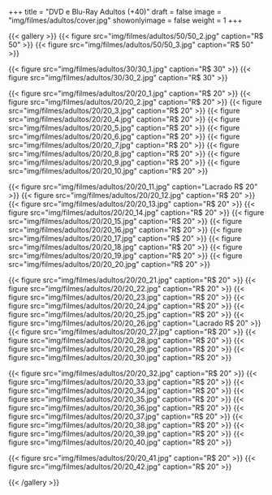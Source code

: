 +++
title = "DVD e Blu-Ray Adultos (+40)"
draft = false
image = "img/filmes/adultos/cover.jpg"
showonlyimage = false
weight = 1
+++
<!--more-->

{{< gallery >}}
{{< figure src="img/filmes/adultos/50/50_2.jpg" caption="R$ 50" >}}
{{< figure src="img/filmes/adultos/50/50_3.jpg" caption="R$ 50" >}}

{{< figure src="img/filmes/adultos/30/30_1.jpg" caption="R$ 30" >}}
{{< figure src="img/filmes/adultos/30/30_2.jpg" caption="R$ 30" >}}

{{< figure src="img/filmes/adultos/20/20_1.jpg" caption="R$ 20" >}}
{{< figure src="img/filmes/adultos/20/20_2.jpg" caption="R$ 20" >}}
{{< figure src="img/filmes/adultos/20/20_3.jpg" caption="R$ 20" >}}
{{< figure src="img/filmes/adultos/20/20_4.jpg" caption="R$ 20" >}}
{{< figure src="img/filmes/adultos/20/20_5.jpg" caption="R$ 20" >}}
{{< figure src="img/filmes/adultos/20/20_6.jpg" caption="R$ 20" >}}
{{< figure src="img/filmes/adultos/20/20_7.jpg" caption="R$ 20" >}}
{{< figure src="img/filmes/adultos/20/20_8.jpg" caption="R$ 20" >}}
{{< figure src="img/filmes/adultos/20/20_9.jpg" caption="R$ 20" >}}
{{< figure src="img/filmes/adultos/20/20_10.jpg" caption="R$ 20" >}}

{{< figure src="img/filmes/adultos/20/20_11.jpg" caption="Lacrado R$ 20" >}}
{{< figure src="img/filmes/adultos/20/20_12.jpg" caption="R$ 20" >}}
{{< figure src="img/filmes/adultos/20/20_13.jpg" caption="R$ 20" >}}
{{< figure src="img/filmes/adultos/20/20_14.jpg" caption="R$ 20" >}}
{{< figure src="img/filmes/adultos/20/20_15.jpg" caption="R$ 20" >}}
{{< figure src="img/filmes/adultos/20/20_16.jpg" caption="R$ 20" >}}
{{< figure src="img/filmes/adultos/20/20_17.jpg" caption="R$ 20" >}}
{{< figure src="img/filmes/adultos/20/20_18.jpg" caption="R$ 20" >}}
{{< figure src="img/filmes/adultos/20/20_19.jpg" caption="R$ 20" >}}
{{< figure src="img/filmes/adultos/20/20_20.jpg" caption="R$ 20" >}}

{{< figure src="img/filmes/adultos/20/20_21.jpg" caption="R$ 20" >}}
{{< figure src="img/filmes/adultos/20/20_22.jpg" caption="R$ 20" >}}
{{< figure src="img/filmes/adultos/20/20_23.jpg" caption="R$ 20" >}}
{{< figure src="img/filmes/adultos/20/20_24.jpg" caption="R$ 20" >}}
{{< figure src="img/filmes/adultos/20/20_25.jpg" caption="R$ 20" >}}
{{< figure src="img/filmes/adultos/20/20_26.jpg" caption="Lacrado R$ 20" >}}
{{< figure src="img/filmes/adultos/20/20_27.jpg" caption="R$ 20" >}}
{{< figure src="img/filmes/adultos/20/20_28.jpg" caption="R$ 20" >}}
{{< figure src="img/filmes/adultos/20/20_29.jpg" caption="R$ 20" >}}
{{< figure src="img/filmes/adultos/20/20_30.jpg" caption="R$ 20" >}}

{{< figure src="img/filmes/adultos/20/20_32.jpg" caption="R$ 20" >}}
{{< figure src="img/filmes/adultos/20/20_33.jpg" caption="R$ 20" >}}
{{< figure src="img/filmes/adultos/20/20_34.jpg" caption="R$ 20" >}}
{{< figure src="img/filmes/adultos/20/20_35.jpg" caption="R$ 20" >}}
{{< figure src="img/filmes/adultos/20/20_36.jpg" caption="R$ 20" >}}
{{< figure src="img/filmes/adultos/20/20_37.jpg" caption="R$ 20" >}}
{{< figure src="img/filmes/adultos/20/20_38.jpg" caption="R$ 20" >}}
{{< figure src="img/filmes/adultos/20/20_39.jpg" caption="R$ 20" >}}
{{< figure src="img/filmes/adultos/20/20_40.jpg" caption="R$ 20" >}}

{{< figure src="img/filmes/adultos/20/20_41.jpg" caption="R$ 20" >}}
{{< figure src="img/filmes/adultos/20/20_42.jpg" caption="R$ 20" >}}

{{< /gallery >}}
